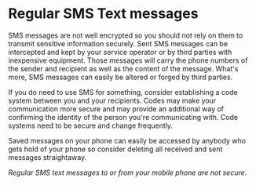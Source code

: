 [Title]: # (Regular SMS Text messages)
[Order]: # (0)

# Regular SMS Text messages

SMS messages are not well encrypted so you should not rely on them to transmit sensitive information securely. Sent SMS messages can be intercepted and kept by your service operator or by third parties with inexpensive equipment. Those messages will carry the phone numbers of the sender and recipient as well as the content of the message. What's more, SMS messages can easily be altered or forged by third parties.

If you do need to use SMS for something, consider establishing a code system between you and your recipients. Codes may make your communication more secure and may provide an additional way of confirming the identity of the person you're communicating with. Code systems need to be secure and change frequently.

Saved messages on your phone can easily be accessed by anybody who gets hold of your phone so consider deleting all received and sent messages straightaway.

_Regular SMS text messages to or from your mobile phone are not secure._ 